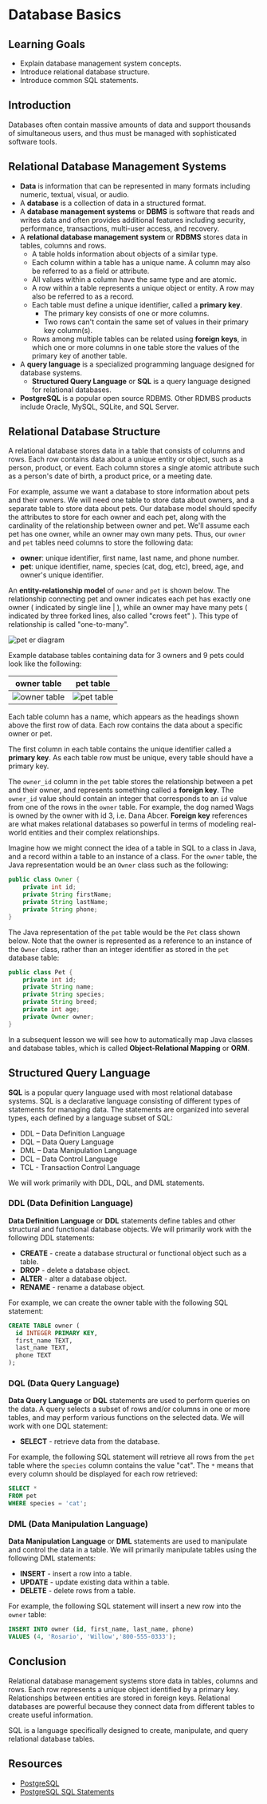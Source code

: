 # Database Basics

## Learning Goals

- Explain database management system concepts.
- Introduce relational database structure.
- Introduce common SQL statements.

## Introduction

Databases often contain massive amounts of data and support thousands of
simultaneous users, and thus must be managed with sophisticated software tools.

## Relational Database Management Systems

- **Data** is information that can be represented in many formats including
  numeric, textual, visual, or audio.
- A **database** is a collection of data in a structured format.
- A **database management systems** or **DBMS** is software that reads and
  writes data and often provides additional features including security,
  performance, transactions, multi-user access, and recovery.
- A **relational database management system** or **RDBMS** stores data in
  tables, columns and rows.
  - A table holds information about objects of a similar type.
  - Each column within a table has a unique name. A column may also be referred
    to as a field or attribute.
  - All values within a column have the same type and are atomic.
  - A row within a table represents a unique object or entity. A row may also be
    referred to as a record.
  - Each table must define a unique identifier, called a **primary key**.
    - The primary key consists of one or more columns.
    - Two rows can't contain the same set of values in their primary key
      column(s).
  - Rows among multiple tables can be related using **foreign keys**, in which
    one or more columns in one table store the values of the primary key of
    another table.
- A **query language** is a specialized programming language designed for
  database systems.
  - **Structured Query Language** or **SQL** is a query language designed for
    relational databases.
- **PostgreSQL** is a popular open source RDBMS. Other RDMBS products include
  Oracle, MySQL, SQLite, and SQL Server.

## Relational Database Structure

A relational database stores data in a table that consists of columns and rows.
Each row contains data about a unique entity or object, such as a person,
product, or event. Each column stores a single atomic attribute such as a
person's date of birth, a product price, or a meeting date.

For example, assume we want a database to store information about pets and their
owners. We will need one table to store data about owners, and a separate table
to store data about pets. Our database model should specify the attributes to
store for each owner and each pet, along with the cardinality of the
relationship between owner and pet. We'll assume each pet has one owner, while
an owner may own many pets. Thus, our `owner` and `pet` tables need columns to
store the following data:

- **owner**: unique identifier, first name, last name, and phone number.
- **pet**: unique identifier, name, species (cat, dog, etc), breed, age, and
  owner's unique identifier.

An **entity-relationship model** of `owner` and `pet` is shown below. The
relationship connecting pet and owner indicates each pet has exactly one owner (
indicated by single line | ), while an owner may have many pets ( indicated by
three forked lines, also called "crows feet" ). This type of relationship is
called "one-to-many".

![pet er diagram](https://curriculum-content.s3.amazonaws.com/6036/database-basics/pet_erd.png)

Example database tables containing data for 3 owners and 9 pets could look like
the following:

| owner table                                                                                      | pet table                                                                                    |
| ------------------------------------------------------------------------------------------------ | -------------------------------------------------------------------------------------------- |
| ![owner table](https://curriculum-content.s3.amazonaws.com/6036/database-basics/owner_table.png) | ![pet table](https://curriculum-content.s3.amazonaws.com/6036/database-basics/pet_table.png) |

Each table column has a name, which appears as the headings shown above the
first row of data. Each row contains the data about a specific owner or pet.

The first column in each table contains the unique identifier called a **primary
key**. As each table row must be unique, every table should have a primary key.

The `owner_id` column in the `pet` table stores the relationship between a pet
and their owner, and represents something called a **foreign key**. The
`owner_id` value should contain an integer that corresponds to an `id` value
from one of the rows in the `owner` table. For example, the dog named Wags is
owned by the owner with id 3, i.e. Dana Abcer. **Foreign key** references are
what makes relational databases so powerful in terms of modeling real-world
entities and their complex relationships.

Imagine how we might connect the idea of a table in SQL to a class in Java, and
a record within a table to an instance of a class. For the `owner` table, the
Java representation would be an `Owner` class such as the following:

```java
public class Owner {
    private int id;
    private String firstName;
    private String lastName;
    private String phone;
}
```

The Java representation of the `pet` table would be the `Pet` class shown below.
Note that the owner is represented as a reference to an instance of the `Owner`
class, rather than an integer identifier as stored in the `pet` database table:

```java
public class Pet {
    private int id;
    private String name;
    private String species;
    private String breed;
    private int age;
    private Owner owner;
}
```

In a subsequent lesson we will see how to automatically map Java classes and
database tables, which is called **Object-Relational Mapping** or **ORM**.

## Structured Query Language

**SQL** is a popular query language used with most relational database systems.
SQL is a declarative language consisting of different types of statements for
managing data. The statements are organized into several types, each defined by
a language subset of SQL:

- DDL – Data Definition Language
- DQL – Data Query Language
- DML – Data Manipulation Language
- DCL – Data Control Language
- TCL - Transaction Control Language

We will work primarily with DDL, DQL, and DML statements.

### DDL (Data Definition Language)

**Data Definition Language** or **DDL** statements define tables and other
structural and functional database objects. We will primarily work with the
following DDL statements:

- **CREATE** - create a database structural or functional object such as a
  table.
- **DROP** - delete a database object.
- **ALTER** - alter a database object.
- **RENAME** - rename a database object.

For example, we can create the owner table with the following SQL statement:

```sql
CREATE TABLE owner (
  id INTEGER PRIMARY KEY,
  first_name TEXT,
  last_name TEXT,
  phone TEXT
);
```

### DQL (Data Query Language)

**Data Query Language** or **DQL** statements are used to perform queries on the
data. A query selects a subset of rows and/or columns in one or more tables, and
may perform various functions on the selected data. We will work with one DQL
statement:

- **SELECT** - retrieve data from the database.

For example, the following SQL statement will retrieve all rows from the `pet`
table where the `species` column contains the value "cat". The `*` means that
every column should be displayed for each row retrieved:

```sql
SELECT *
FROM pet
WHERE species = 'cat';
```

### DML (Data Manipulation Language)

**Data Manipulation Language** or **DML** statements are used to manipulate and
control the data in a table. We will primarily manipulate tables using the
following DML statements:

- **INSERT** - insert a row into a table.
- **UPDATE** - update existing data within a table.
- **DELETE** - delete rows from a table.

For example, the following SQL statement will insert a new row into the `owner`
table:

```sql
INSERT INTO owner (id, first_name, last_name, phone)
VALUES (4, 'Rosario', 'Willow','800-555-0333');
```

## Conclusion

Relational database management systems store data in tables, columns and rows.
Each row represents a unique object identified by a primary key. Relationships
between entities are stored in foreign keys. Relational databases are powerful
because they connect data from different tables to create useful information.

SQL is a language specifically designed to create, manipulate, and query
relational database tables.

## Resources

- [PostgreSQL](https://www.postgresql.org/)
- [PostgreSQL SQL Statements](https://www.postgresql.org/docs/current/sql-commands.html)
